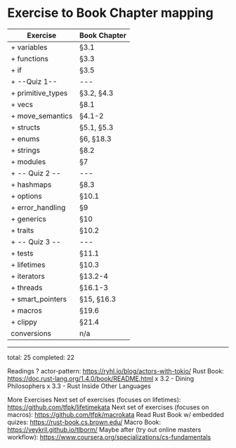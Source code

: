 # Exercise to Book Chapter mapping

| Exercise               | Book Chapter        |
| ---------------------- | ------------------- |
+ variables              | §3.1                |
+ functions              | §3.3                |
+ if                     | §3.5                |
+ --Quiz 1--             | ---                 |
+ primitive_types        | §3.2, §4.3          |
+ vecs                   | §8.1                |
+ move_semantics         | §4.1-2              |
+ structs                | §5.1, §5.3          |
+ enums                  | §6, §18.3           |
+ strings                | §8.2                |
+ modules                | §7                  |
+ -- Quiz 2 --           | ---                 |
+ hashmaps               | §8.3                |
+ options                | §10.1               |
+ error_handling         | §9                  |
+ generics               | §10                 |
+ traits                 | §10.2               |
+ -- Quiz 3 --           | ---                 |
+ tests                  | §11.1               |
+ lifetimes              | §10.3               |
+ iterators              | §13.2-4             |
+ threads                | §16.1-3             |
+ smart_pointers         | §15, §16.3          |
+ macros                 | §19.6               |
+ clippy                 | §21.4               |
| conversions            | n/a                 |
 ----------------------------------------------
total: 25
completed: 22


Readings
  ? actor-pattern: https://ryhl.io/blog/actors-with-tokio/
  Rust Book: https://doc.rust-lang.org/1.4.0/book/README.html
    x 3.2 - Dining Philosophers
    x 3.3 - Rust Inside Other Languages

More Exercises
  Next set of exercises (focuses on lifetimes): https://github.com/tfpk/lifetimekata
  Next set of exercises (focuses on macros): https://github.com/tfpk/macrokata
  Read Rust Book w/ embedded quizes: https://rust-book.cs.brown.edu/
  Macro Book: https://veykril.github.io/tlborm/
  Maybe after (try out online masters workflow): https://www.coursera.org/specializations/cs-fundamentals
